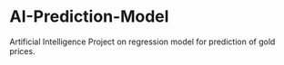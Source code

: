 # AI-Prediction-Model
Artificial Intelligence Project on regression model for prediction of gold prices.
